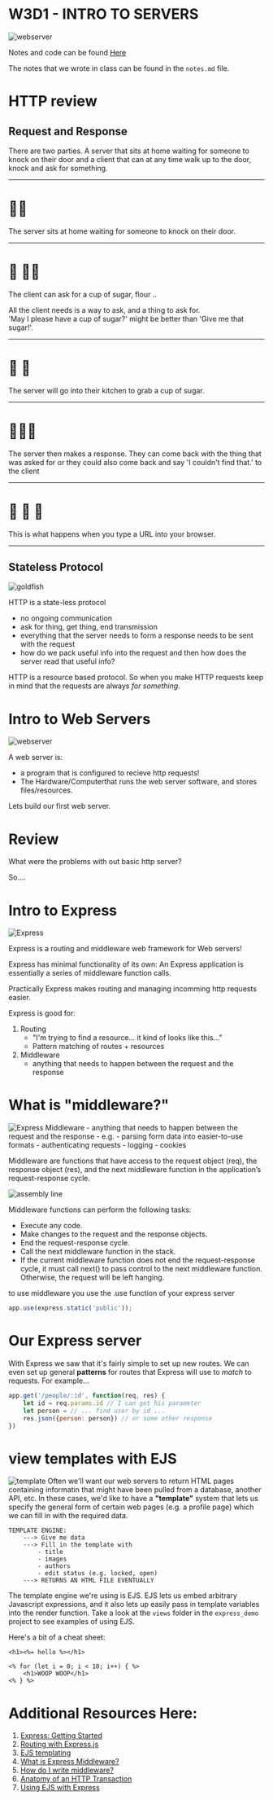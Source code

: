 # W3D1 - INTRO TO SERVERS
![webserver](https://raw.githubusercontent.com/tborsa/lectures/master/week3/day1/assets/server.gif)

Notes and code can be found [Here](https://github.com/tborsa/lectures/tree/master/week3/day1)

The notes that we wrote in class can be found in the `notes.md` file.

# HTTP review

## Request and Response

 There are two parties. A server that sits at home waiting for someone to knock on their door and a client that can at any time walk up to the door, knock and ask for something.

---

#  🚪🚶‍

The server sits at home waiting for someone to knock on their door.

---

# 💃 🚪🚶‍
 
The client can ask for a cup of sugar, flour ..

All the client needs is a way to ask, and a thing to ask for.  
'May I please have a cup of sugar?' might be better than 'Give me that sugar!'.

---

# 🚣 🍬

The server will go into their kitchen to grab a cup of sugar. 

---

# 💃🚪🤾 

The server then makes a response. They can come back with the thing that was asked for or they could also come back and say 'I couldn't find that.' to the client

---

# 💁 🍬 🧒

This is what happens when you type a URL into your browser.

---

## Stateless Protocol
![goldfish](https://raw.githubusercontent.com/tborsa/lectures/master/week3/day1/assets/goldfish.webp)

HTTP is a state-less protocol
  - no ongoing communication
  - ask for thing, get thing, end transmission
  - everything that the server needs to form a response needs to be sent with the request
  - how do we pack useful info into the request and then how does the server read that useful info?

HTTP is a resource based protocol. So when you make HTTP requests keep in mind that the requests are always _for something_.

# Intro to Web Servers

![webserver](https://raw.githubusercontent.com/tborsa/lectures/master/week3/day1/assets/web-server.svg)

A web server is:
- a program that is configured to recieve http requests!
- The Hardware/Computerthat runs the web server software, and stores files/resources. 

Lets build our first web server. 


# Review

What were the problems with out basic http server?


So....

# Intro to Express
![Express](https://raw.githubusercontent.com/tborsa/lectures/master/week3/day1/assets/express.jpg)

Express is a routing and middleware web framework for Web servers!

Express has minimal functionality of its own: An Express application is essentially a series of middleware function calls.

Practically Express makes routing and managing incomming http requests easier. 

Express is good for:
1) Routing
    - "I'm trying to find a resource... it kind of looks like this..."
    - Pattern matching of routes + resources
2) Middleware
    - anything that needs to happen between the request and the response

# What is "middleware?"
![Express](https://raw.githubusercontent.com/tborsa/lectures/master/week3/day1/assets/middle.jpg)
Middleware
    - anything that needs to happen between the request and the response
    - e.g. 
        - parsing form data into easier-to-use formats
        - authenticating requests
        - logging
        - cookies

Middleware are functions that have access to the request object (req), the response object (res), and the next middleware function in the application’s request-response cycle. 

![assembly line](https://raw.githubusercontent.com/tborsa/lectures/master/week3/day1/assets/assemblyline.gif)

Middleware functions can perform the following tasks:

- Execute any code.
- Make changes to the request and the response objects.
- End the request-response cycle.
- Call the next middleware function in the stack.
- If the current middleware function does not end the request-response cycle, it must call next() to pass control to the next middleware function. Otherwise, the request will be left hanging.

to use middleware you use the .use function of your express server

```js
app.use(express.static('public'));
```

# Our Express server

With Express we saw that it's fairly simple to set up new routes. We can even set up general **patterns** for routes that Express will use to *match* to requests. For example...

```js
app.get('/people/:id', function(req, res) {
    let id = req.params.id // I can get his parameter
    let person = // ... find user by id ...
    res.json({person: person}) // or some other response
})
```


# view templates with EJS
![template](https://raw.githubusercontent.com/tborsa/lectures/master/week3/day1/assets/template.jpg)
Often we'll want our web servers to return HTML pages containing informatin that might have been pulled from a database, another API, etc. 
In these cases, we'd like to have a **"template"** system that lets us specify the general form of certain web pages (e.g. a profile page) which we can fill in with the required data.
    
    TEMPLATE ENGINE:
        ---> Give me data
        ---> Fill in the template with
            - title
            - images
            - authors
            - edit status (e.g. locked, open)
        ---> RETURNS AN HTML FILE EVENTUALLY
    
The template engine we're using is EJS. EJS lets us embed arbitrary Javascript expressions, and it also lets up easily pass in template variables into the render function. Take a look at the `views` folder in the `express_demo` project to see examples of using EJS.

Here's a bit of a cheat sheet:

```
<h1><%= hello %></h1>

<% for (let i = 0; i < 10; i++) { %>
    <h1>WOOP WOOP</h1>
<% } %>
```


# Additional Resources Here:

1. [Express: Getting Started](https://expressjs.com/en/starter/installing.html) 
2. [Routing with Express.js](https://expressjs.com/en/guide/routing.html) 
3. [EJS templating](http://ejs.co/)
4. [What is Express Middleware?](https://expressjs.com/en/guide/using-middleware.html)
5. [How do I write middleware?](https://expressjs.com/en/guide/writing-middleware.html)
6. [Anatomy of an HTTP Transaction](https://nodejs.org/en/docs/guides/anatomy-of-an-http-transaction/)
7. [Using EJS with Express](https://github.com/mde/ejs/wiki/Using-EJS-with-Express)